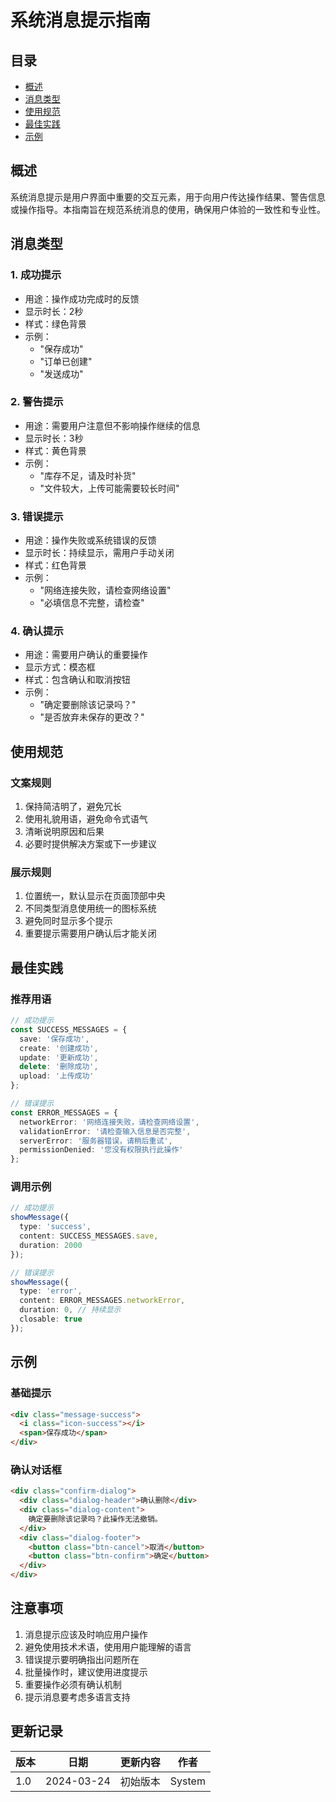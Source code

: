 # 系统消息提示指南

## 目录
- [概述](#概述)
- [消息类型](#消息类型)
- [使用规范](#使用规范)
- [最佳实践](#最佳实践)
- [示例](#示例)

## 概述
系统消息提示是用户界面中重要的交互元素，用于向用户传达操作结果、警告信息或操作指导。本指南旨在规范系统消息的使用，确保用户体验的一致性和专业性。

## 消息类型

### 1. 成功提示
- 用途：操作成功完成时的反馈
- 显示时长：2秒
- 样式：绿色背景
- 示例：
  - "保存成功"
  - "订单已创建"
  - "发送成功"

### 2. 警告提示
- 用途：需要用户注意但不影响操作继续的信息
- 显示时长：3秒
- 样式：黄色背景
- 示例：
  - "库存不足，请及时补货"
  - "文件较大，上传可能需要较长时间"

### 3. 错误提示
- 用途：操作失败或系统错误的反馈
- 显示时长：持续显示，需用户手动关闭
- 样式：红色背景
- 示例：
  - "网络连接失败，请检查网络设置"
  - "必填信息不完整，请检查"

### 4. 确认提示
- 用途：需要用户确认的重要操作
- 显示方式：模态框
- 样式：包含确认和取消按钮
- 示例：
  - "确定要删除该记录吗？"
  - "是否放弃未保存的更改？"

## 使用规范

### 文案规则
1. 保持简洁明了，避免冗长
2. 使用礼貌用语，避免命令式语气
3. 清晰说明原因和后果
4. 必要时提供解决方案或下一步建议

### 展示规则
1. 位置统一，默认显示在页面顶部中央
2. 不同类型消息使用统一的图标系统
3. 避免同时显示多个提示
4. 重要提示需要用户确认后才能关闭

## 最佳实践

### 推荐用语
```typescript
// 成功提示
const SUCCESS_MESSAGES = {
  save: '保存成功',
  create: '创建成功',
  update: '更新成功',
  delete: '删除成功',
  upload: '上传成功'
};

// 错误提示
const ERROR_MESSAGES = {
  networkError: '网络连接失败，请检查网络设置',
  validationError: '请检查输入信息是否完整',
  serverError: '服务器错误，请稍后重试',
  permissionDenied: '您没有权限执行此操作'
};
```

### 调用示例
```typescript
// 成功提示
showMessage({
  type: 'success',
  content: SUCCESS_MESSAGES.save,
  duration: 2000
});

// 错误提示
showMessage({
  type: 'error',
  content: ERROR_MESSAGES.networkError,
  duration: 0, // 持续显示
  closable: true
});
```

## 示例

### 基础提示
```html
<div class="message-success">
  <i class="icon-success"></i>
  <span>保存成功</span>
</div>
```

### 确认对话框
```html
<div class="confirm-dialog">
  <div class="dialog-header">确认删除</div>
  <div class="dialog-content">
    确定要删除该记录吗？此操作无法撤销。
  </div>
  <div class="dialog-footer">
    <button class="btn-cancel">取消</button>
    <button class="btn-confirm">确定</button>
  </div>
</div>
```

## 注意事项

1. 消息提示应该及时响应用户操作
2. 避免使用技术术语，使用用户能理解的语言
3. 错误提示要明确指出问题所在
4. 批量操作时，建议使用进度提示
5. 重要操作必须有确认机制
6. 提示消息要考虑多语言支持

## 更新记录

| 版本  | 日期       | 更新内容               | 作者   |
|------|------------|---------------------|--------|
| 1.0  | 2024-03-24 | 初始版本              | System | 